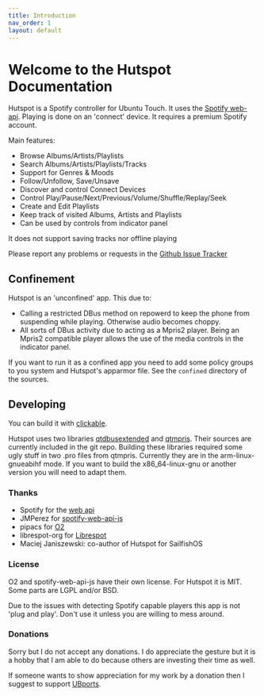 ```yaml
---
title: Introduction
nav_order: 1
layout: default
---
```

#  Welcome to the Hutspot Documentation
Hutspot is a Spotify controller for Ubuntu Touch. It uses the [Spotify web-api](https://developer.spotify.com/documentation/web-api/). Playing is done on an 'connect' device. It requires a premium Spotify account. 

Main features:

 * Browse Albums/Artists/Playlists
 * Search Albums/Artists/Playlists/Tracks
 * Support for Genres & Moods
 * Follow/Unfollow, Save/Unsave
 * Discover and control Connect Devices
 * Control Play/Pause/Next/Previous/Volume/Shuffle/Replay/Seek
 * Create and Edit Playlists
 * Keep track of visited Albums, Artists and Playlists 
 * Can be used by controls from indicator panel

It does not support saving tracks nor offline playing

Please report any problems or requests in the [Github Issue Tracker](https://github.com/wdehoog/hutspot-ubports/issues)

## Confinement
Hutspot is an 'unconfined' app. This due to:
  * Calling a restricted DBus method on repowerd to keep the phone from suspending while playing. Otherwise audio becomes choppy.
  * All sorts of DBus activity due to acting as a Mpris2 player. Being an Mpris2 compatible player allows the use of the media controls in the indicator panel.

If you want to run it as a confined app you need to add some policy groups to you system and Hutspot's apparmor file. See the `confined` directory of the sources. 

## Developing
You can build it with [clickable](http://clickable.bhdouglass.com/en/latest/).

Hutspot uses two libraries [qtdbusextended](https://github.com/nemomobile/qtdbusextended) and [qtmpris](https://git.merproject.org/mer-core/qtmpris). Their sources are currently included in the git repo. Building these libraries required some ugly stuff in two .pro files from qtmpris.
Currently they are in the arm-linux-gnueabihf mode. If you want to build the x86_64-linux-gnu or another version you will need to adapt them.

### Thanks
 * Spotify for the [web api](https://developer.spotify.com/documentation/web-api/)
 * JMPerez for [spotify-web-api-js](https://github.com/JMPerez/spotify-web-api-js)
 * pipacs for [O2](https://github.com/pipacs/o2)
 * librespot-org for [Librespot](https://github.com/librespot-org/librespot)
 * Maciej Janiszewski: co-author of Hutspot for SailfishOS

### License
O2 and spotify-web-api-js have their own license. For Hutspot it is MIT. Some parts are LGPL and/or BSD.

Due to the issues with detecting Spotify capable players this app is not 'plug and play'. Don't use it unless you are willing to mess around.

### Donations
Sorry but I do not accept any donations. I do appreciate the gesture but it is a hobby that I am able to do because others are investing their time as well.

If someone wants to show appreciation for my  work by a donation then I suggest to support [UBports](https://ubports.com/donate).

